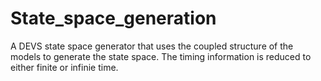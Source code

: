 # State_space_generation

A DEVS state space generator that uses the coupled structure of the models to generate the state space. The timing information is reduced to either finite or infinie time. 
